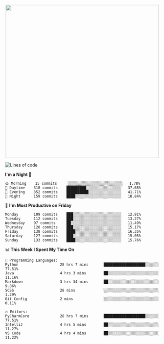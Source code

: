 <!--

[![Hits](https://hits.seeyoufarm.com/api/count/incr/badge.svg?url=https%3A%2F%2Fgithub.com/sangm1n)](https://hits.seeyoufarm.com) 
[![Repos Badge](https://badges.pufler.dev/repos/sangm1n)](https://badges.pufler.dev)
[![Github Badge](http://img.shields.io/badge/-github-black?style=flat-square&logo=github&logoColor=white&link=https:https://github.com/sangm1n/)](https://github.com/sangm1n/)
[![Netlify Badge](https://img.shields.io/badge/-TIL-00C7B7?style=flat-square&logo=Netlify&logoColor=white&link=https://sangminlog.netlify.com)](https://sangminlog.netlify.com)
[![Hugo Badge](https://img.shields.io/badge/-techblog-FF4088?style=flat-square&logo=Hugo&logoColor=white&link=https://sangm1n.github.io)](https://sangm1n.github.io)
[![Mail Badge](http://img.shields.io/badge/-mail-D14836?style=flat-square&logo=Gmail&logoColor=white&link=mailto:dltkd96als@naver.com)](mailto:dltkd96als@naver.com/)

![Lines of code](https://img.shields.io/badge/From%20Hello%20World%20I%27ve%20Written-3.9%20million%20lines%20of%20code-blue)
-->

<!--  -->

<p align="center">
  <a href="https://sangm1n.github.io/">
    <img src="https://user-images.githubusercontent.com/46131688/100516133-08bf3880-31c5-11eb-97ce-0548a7b3a35a.png" width="500">
  </a>
</p>

<!--START_SECTION:waka-->
![Lines of code](https://img.shields.io/badge/From%20Hello%20World%20I%27ve%20Written-5.5%20million%20lines%20of%20code-blue)

**I'm a Night 🦉** 

```text
🌞 Morning    15 commits     ░░░░░░░░░░░░░░░░░░░░░░░░░   1.78% 
🌆 Daytime    318 commits    █████████░░░░░░░░░░░░░░░░   37.68% 
🌃 Evening    352 commits    ██████████░░░░░░░░░░░░░░░   41.71% 
🌙 Night      159 commits    ████░░░░░░░░░░░░░░░░░░░░░   18.84%

```
📅 **I'm Most Productive on Friday** 

```text
Monday       109 commits    ███░░░░░░░░░░░░░░░░░░░░░░   12.91% 
Tuesday      112 commits    ███░░░░░░░░░░░░░░░░░░░░░░   13.27% 
Wednesday    97 commits     ██░░░░░░░░░░░░░░░░░░░░░░░   11.49% 
Thursday     128 commits    ███░░░░░░░░░░░░░░░░░░░░░░   15.17% 
Friday       138 commits    ████░░░░░░░░░░░░░░░░░░░░░   16.35% 
Saturday     127 commits    ███░░░░░░░░░░░░░░░░░░░░░░   15.05% 
Sunday       133 commits    ████░░░░░░░░░░░░░░░░░░░░░   15.76%

```


📊 **This Week I Spent My Time On** 

```text
💬 Programming Languages: 
Python                   28 hrs 7 mins       ███████████████████░░░░░░   77.51% 
Java                     4 hrs 3 mins        ██░░░░░░░░░░░░░░░░░░░░░░░   11.16% 
Markdown                 3 hrs 34 mins       ██░░░░░░░░░░░░░░░░░░░░░░░   9.86% 
SCSS                     28 mins             ░░░░░░░░░░░░░░░░░░░░░░░░░   1.29% 
Git Config               2 mins              ░░░░░░░░░░░░░░░░░░░░░░░░░   0.11%

🔥 Editors: 
PyCharmCore              28 hrs 7 mins       ███████████████████░░░░░░   77.51% 
IntelliJ                 4 hrs 5 mins        ██░░░░░░░░░░░░░░░░░░░░░░░   11.27% 
VS Code                  4 hrs 4 mins        ██░░░░░░░░░░░░░░░░░░░░░░░   11.22%

```


<!--END_SECTION:waka-->


<!--
**sangm1n/sangm1n** is a ✨ _special_ ✨ repository because its `README.md` (this file) appears on your GitHub profile.

Here are some ideas to get you started:

- 🔭 I’m currently working on ...
- 🌱 I’m currently learning ...
- 👯 I’m looking to collaborate on ...
- 🤔 I’m looking for help with ...
- 💬 Ask me about ...
- 📫 How to reach me: ...
- 😄 Pronouns: ...
- ⚡ Fun fact: ...

https://shields.io/
-->



